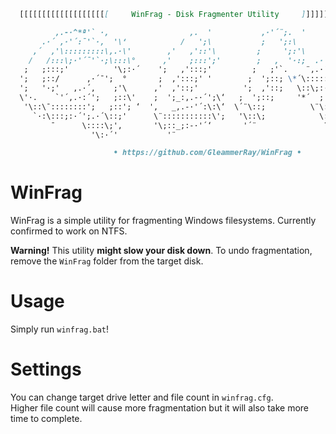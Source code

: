 ```md
  [[[[[[[[[[[[[[[[[[[[     WinFrag - Disk Fragmenter Utility     ]]]]]]]]]]]]]]]]]]]]

          ,.-·^*ª'` ·,                  ,.  '           ,·'´¨;.  '                   
       .·´ ,·'´:¯'`·,  '\‘            /   ';\           ;   ';:\           .·´¨';\   
     ,´  ,'\:::::::::\,.·\'        ,'   ,'::'\         ;     ';:'\      .'´     ;:'\  
    /   /:::\;·'´¯'`·;\:::\°      ,'    ;:::';'        ;   ,  '·:;  .·´,.´';  ,'::;'  
   ;   ;:::;'          '\;:·´    ';   ,':::;'         ;   ;'`.    ¨,.·´::;'  ;:::;   
  ';   ;::/      ,·´¯';  °       ;  ,':::;' '        ;  ';::; \*´\:::::;  ,':::;‘   
  ';   '·;'   ,.·´,    ;'\      ,'  ,'::;'          ';  ,'::;   \::\;:·';  ;:::; '   
  \'·.    `'´,.·:´';   ;::\'    ;  ';_:,.-·´';\‘   ;  ';::;     '*´  ;',·':::;‘     
   '\::\¯::::::::';   ;::'; ‘  ',   _,.-·'´:\:\‘  \´¨\::;          \¨\::::;      
     `·:\:::;:·´';.·´\::;'      \¨:::::::::::\';   '\::\;            \:\;·'       
         ¯      \::::\;'‚       '\;::_;:-·'´‘       '´¨               ¨'         
                  '\:·´'           '¨                                            

                       • https://github.com/GleammerRay/WinFrag •
```

# WinFrag

WinFrag is a simple utility for fragmenting Windows filesystems. Currently confirmed to work on NTFS.

**Warning!** This utility **might slow your disk down**. To undo fragmentation, remove the `WinFrag` folder from the target disk.

# Usage

Simply run `winfrag.bat`!

# Settings

You can change target drive letter and file count in `winfrag.cfg`.  
Higher file count will cause more fragmentation but it will also take more time to complete.
